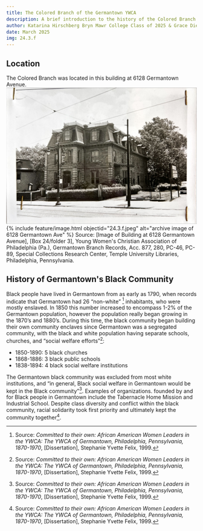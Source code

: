 ```yaml
---
title: The Colored Branch of the Germantown YWCA
description: A brief introduction to the history of the Colored Branch
author: Katarina Hirschberg Bryn Mawr College Class of 2025 & Grace Diehl Bryn Mawr College Class of 2027
date: March 2025
img: 24.3.f
---
```


## Location
The Colored Branch was located in this building at 6128 Germantown Avenue.
![archive image of 6128 Germantown Ave](https://github.com/digbmc/germantown-y/blob/Harkness-House-Branch-Y/assets/pics/24.3.f.jpeg)
{% include feature/image.html objectid="24.3.f.jpeg" alt="archive image of 6128 Germantown Ave" %} 
Source: [Image of Building at 6128 Germantown Avenue], [Box 24/folder 3], Young Women's Christian Association of Philadelphia (Pa.), Germantown Branch Records, Acc. 877, 280, PC-46, PC-89, Special Collections Research Center, Temple University Libraries, Philadelphia, Pennsylvania.



## History of Germantown's Black Community

Black people have lived in Germantown from as early as 1790, when records indicate that Germantown had 26 “non-white” [^fn1] inhabitants, who were mostly enslaved. In 1850 this number increased to encompass 1-2% of the Germantown population, however the population really began growing in the 1870’s and 1880’s. During this time, the black community began building their own community enclaves since Germantown was a segregated community, with the black and white population having separate schools, churches, and “social welfare efforts”[^fn1]: 
- 1850-1890: 5 black churches 
- 1868-1886: 3 black public schools 
- 1838-1894: 4 black social welfare institutions

The Germantown black community was excluded from most white institutions, and “in general, Black social welfare in Germantown would be kept in the Black community”[^fn1]. Examples of organizations. founded by and for Black people in Germantown include the Tabernacle Home Mission and Industrial School. Despite class diversity and conflict within the black community, racial solidarity took first priority and ultimately kept the community together[^fn1].
[^fn1]: Source: *Committed to their own: African American Women Leaders in the YWCA: The YWCA of Germantown, Philadelphia, Pennsylvania, 1870-1970*, [Dissertation], Stephanie Yvette Felix, 1999.
